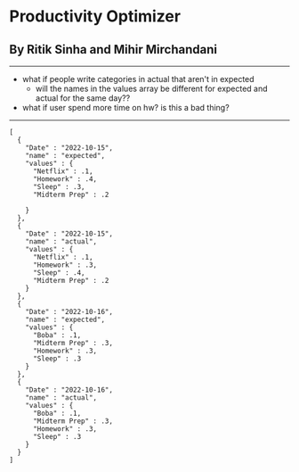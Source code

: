 # Productivity Optimizer
## By Ritik Sinha and Mihir Mirchandani
---

- what if people write categories in actual that aren't in expected
  - will the names in the values array be different for expected and actual for the same day??
- what if user spend more time on hw? is this a bad thing?




---

```
[
  {
    "Date" : "2022-10-15",
    "name" : "expected",
    "values" : {
      "Netflix" : .1,
      "Homework" : .4,
      "Sleep" : .3,
      "Midterm Prep" : .2

    }
  },
  {
    "Date" : "2022-10-15",
    "name" : "actual",
    "values" : {
      "Netflix" : .1,
      "Homework" : .3,
      "Sleep" : .4,
      "Midterm Prep" : .2
    }
  },
  {
    "Date" : "2022-10-16",
    "name" : "expected",
    "values" : {
      "Boba" : .1,
      "Midterm Prep" : .3,
      "Homework" : .3,
      "Sleep" : .3
    }
  },
  {
    "Date" : "2022-10-16",
    "name" : "actual",
    "values" : {
      "Boba" : .1,
      "Midterm Prep" : .3,
      "Homework" : .3,
      "Sleep" : .3
    }
  }
]


```
